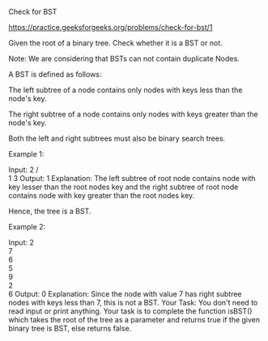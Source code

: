 Check for BST





https://practice.geeksforgeeks.org/problems/check-for-bst/1

Given the root of a binary tree. Check whether it is a BST or not.

Note: We are considering that BSTs can not contain duplicate Nodes.


A BST is defined as follows:


The left subtree of a node contains only nodes with keys less than the node's key.

The right subtree of a node contains only nodes with keys greater than the node's key.

Both the left and right subtrees must also be binary search trees.
 

Example 1:

Input:
   2
 /    \
1      3
Output: 1 
Explanation: 
The left subtree of root node contains node with key lesser than the root nodes key and  the right subtree of root node contains node  with key greater than the root nodes key.

Hence, the tree is a BST.

Example 2:

Input:
  2
   \
    7
     \
      6
       \
        5
         \
          9
           \
            2
             \
              6
Output: 0 
Explanation: 
Since the node with value 7 has right subtree 
nodes with keys less than 7, this is not a BST.
Your Task:
You don't need to read input or print anything. Your task is to complete the function isBST() which takes the root of the tree as a parameter and returns true if the given binary tree is BST, else returns false. 
